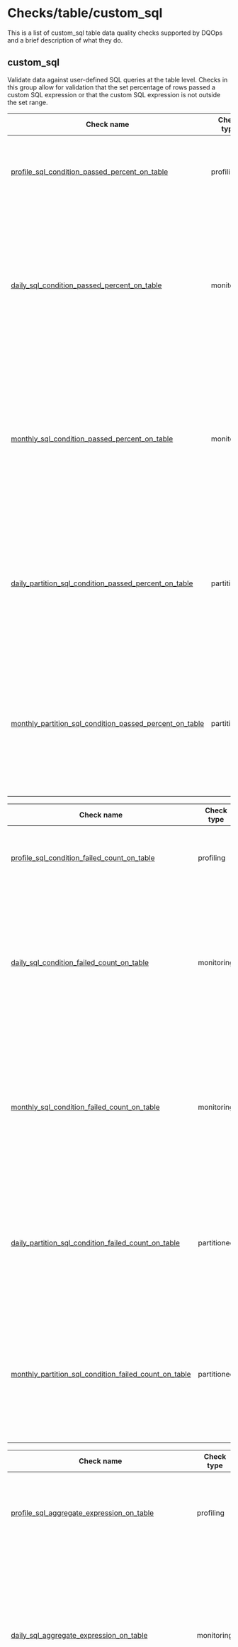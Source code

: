 # Checks/table/custom_sql

This is a list of custom_sql table data quality checks supported by DQOps and a brief description of what they do.





## **custom_sql**
Validate data against user-defined SQL queries at the table level. Checks in this group allow for validation that the set percentage of rows passed a custom SQL expression or that the custom SQL expression is not outside the set range.

| Check name | Check type | Description | Class |
|------------|------------|-------------|-------|
|[profile_sql_condition_passed_percent_on_table](./sql-condition-passed-percent-on-table.md#profile-sql-condition-passed-percent-on-table)|profiling|Verifies that a set percentage of rows passed a custom SQL condition (expression).|advanced|
|[daily_sql_condition_passed_percent_on_table](./sql-condition-passed-percent-on-table.md#daily-sql-condition-passed-percent-on-table)|monitoring|Verifies that a set percentage of rows passed a custom SQL condition (expression). Stores the most recent captured value for each day when the data quality check was evaluated.|advanced|
|[monthly_sql_condition_passed_percent_on_table](./sql-condition-passed-percent-on-table.md#monthly-sql-condition-passed-percent-on-table)|monitoring|Verifies that a set percentage of rows passed a custom SQL condition (expression). Stores the most recent row count for each month when the data quality check was evaluated.|advanced|
|[daily_partition_sql_condition_passed_percent_on_table](./sql-condition-passed-percent-on-table.md#daily-partition-sql-condition-passed-percent-on-table)|partitioned|Verifies that a set percentage of rows passed a custom SQL condition (expression). Creates a separate data quality check (and an alert) for each daily partition.|advanced|
|[monthly_partition_sql_condition_passed_percent_on_table](./sql-condition-passed-percent-on-table.md#monthly-partition-sql-condition-passed-percent-on-table)|partitioned|Verifies that a set percentage of rows passed a custom SQL condition (expression). Creates a separate data quality check (and an alert) for each monthly partition.|advanced|



| Check name | Check type | Description | Class |
|------------|------------|-------------|-------|
|[profile_sql_condition_failed_count_on_table](./sql-condition-failed-count-on-table.md#profile-sql-condition-failed-count-on-table)|profiling|Verifies that a set number of rows failed a custom SQL condition (expression).|standard|
|[daily_sql_condition_failed_count_on_table](./sql-condition-failed-count-on-table.md#daily-sql-condition-failed-count-on-table)|monitoring|Verifies that a set number of rows failed a custom SQL condition (expression). Stores the most recent captured value for each day when the data quality check was evaluated.|standard|
|[monthly_sql_condition_failed_count_on_table](./sql-condition-failed-count-on-table.md#monthly-sql-condition-failed-count-on-table)|monitoring|Verifies that a set number of rows failed a custom SQL condition (expression). Stores the most recent row count for each month when the data quality check was evaluated.|standard|
|[daily_partition_sql_condition_failed_count_on_table](./sql-condition-failed-count-on-table.md#daily-partition-sql-condition-failed-count-on-table)|partitioned|Verifies that a set number of rows failed a custom SQL condition (expression). Creates a separate data quality check (and an alert) for each daily partition.|standard|
|[monthly_partition_sql_condition_failed_count_on_table](./sql-condition-failed-count-on-table.md#monthly-partition-sql-condition-failed-count-on-table)|partitioned|Verifies that a set number of rows failed a custom SQL condition (expression). Creates a separate data quality check (and an alert) for each monthly partition.|standard|



| Check name | Check type | Description | Class |
|------------|------------|-------------|-------|
|[profile_sql_aggregate_expression_on_table](./sql-aggregate-expression-on-table.md#profile-sql-aggregate-expression-on-table)|profiling|Verifies that a custom aggregated SQL expression (MIN, MAX, etc.) is not outside the set range.|advanced|
|[daily_sql_aggregate_expression_on_table](./sql-aggregate-expression-on-table.md#daily-sql-aggregate-expression-on-table)|monitoring|Verifies that a custom aggregated SQL expression (MIN, MAX, etc.) is not outside the set range. Stores the most recent captured value for each day when the data quality check was evaluated.|advanced|
|[monthly_sql_aggregate_expression_on_table](./sql-aggregate-expression-on-table.md#monthly-sql-aggregate-expression-on-table)|monitoring|Verifies that a custom aggregated SQL expression (MIN, MAX, etc.) is not outside the set range. Stores the most recent row count for each month when the data quality check was evaluated.|advanced|
|[daily_partition_sql_aggregate_expression_on_table](./sql-aggregate-expression-on-table.md#daily-partition-sql-aggregate-expression-on-table)|partitioned|Verifies that a custom aggregated SQL expression (MIN, MAX, etc.) is not outside the set range. Creates a separate data quality check (and an alert) for each daily partition.|advanced|
|[monthly_partition_sql_aggregate_expression_on_table](./sql-aggregate-expression-on-table.md#monthly-partition-sql-aggregate-expression-on-table)|partitioned|Verifies that a custom aggregated SQL expression (MIN, MAX, etc.) is not outside the set range. Creates a separate data quality check (and an alert) for each monthly partition.|advanced|







